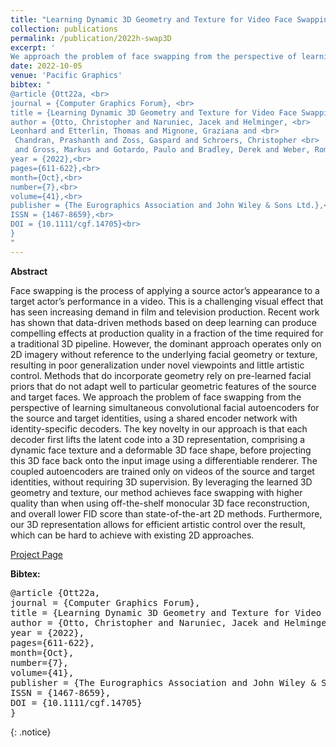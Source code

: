 ```yaml
---
title: "Learning Dynamic 3D Geometry and Texture for Video Face Swapping"
collection: publications
permalink: /publication/2022h-swap3D
excerpt: '
We approach the problem of face swapping from the perspective of learning simultaneous convolutional facial autoencoders for the source and target identities, using a shared encoder network with identity-specific decoders. [[Project Page]](https://studios.disneyresearch.com/2022/10/05/learning-dynamic-3d-geometry-and-texture-for-video-face-swapping/)'
date: 2022-10-05
venue: 'Pacific Graphics'
bibtex: "
@article {Ott22a, <br>
journal = {Computer Graphics Forum}, <br>
title = {Learning Dynamic 3D Geometry and Texture for Video Face Swapping}, <br>
author = {Otto, Christopher and Naruniec, Jacek and Helminger, <br>
Leonhard and Etterlin, Thomas and Mignone, Graziana and <br>
 Chandran, Prashanth and Zoss, Gaspard and Schroers, Christopher <br>
 and Gross, Markus and Gotardo, Paulo and Bradley, Derek and Weber, Romann},<br>
year = {2022},<br>
pages={611-622},<br>
month={Oct},<br>
number={7},<br>
volume={41},<br>
publisher = {The Eurographics Association and John Wiley & Sons Ltd.},<br>
ISSN = {1467-8659},<br>
DOI = {10.1111/cgf.14705}<br>
}
"
---
```


**Abstract**
<p>
Face swapping is the process of applying a source actor’s appearance to a target actor’s performance in a video. This is a challenging visual effect that has seen increasing demand in film and television production. Recent work has shown that data-driven methods based on deep learning can produce compelling effects at production quality in a fraction of the time required for a traditional 3D pipeline. However, the dominant approach operates only on 2D imagery without reference to the underlying facial geometry or texture, resulting in poor generalization under novel viewpoints and little artistic control. Methods that do incorporate geometry rely on pre-learned facial priors that do not adapt well to particular geometric features of the source and target faces. We approach the problem of face swapping from the perspective of learning simultaneous convolutional facial autoencoders for the source and target identities, using a shared encoder network with identity-specific decoders. The key novelty in our approach is that each decoder first lifts the latent code into a 3D representation, comprising a dynamic face texture and a deformable 3D face shape, before projecting this 3D face back onto the input image using a differentiable renderer. The coupled autoencoders are trained only on videos of the source and target identities, without requiring 3D supervision. By leveraging the learned 3D geometry and texture, our method achieves face swapping with higher quality than when using off-the-shelf monocular 3D face reconstruction, and overall lower FID score than state-of-the-art 2D methods. Furthermore, our 3D representation allows for efficient artistic control over the result, which can be hard to achieve with existing 2D approaches.
</p>

[Project Page](https://studios.disneyresearch.com/2022/10/05/learning-dynamic-3d-geometry-and-texture-for-video-face-swapping/)

**Bibtex:** 
<pre>
@article {Ott22a,
journal = {Computer Graphics Forum},
title = {Learning Dynamic 3D Geometry and Texture for Video Face Swapping},
author = {Otto, Christopher and Naruniec, Jacek and Helminger, Leonhard and Etterlin, Thomas and Mignone, Graziana and Chandran, Prashanth and Zoss, Gaspard and Schroers, Christopher and Gross, Markus and Gotardo, Paulo and Bradley, Derek and Weber, Romann},
year = {2022},
pages={611-622},
month={Oct},
number={7},
volume={41},
publisher = {The Eurographics Association and John Wiley & Sons Ltd.},
ISSN = {1467-8659},
DOI = {10.1111/cgf.14705}
}
</pre>
{: .notice}